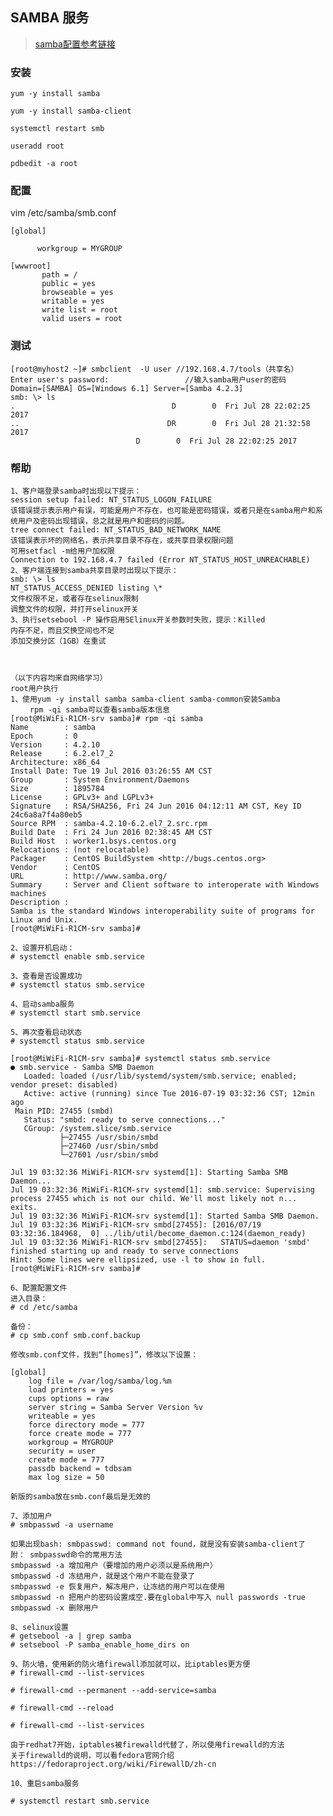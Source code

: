 ## SAMBA 服务

> [samba配置参考链接](https://www.cnblogs.com/lxyqwer/p/7271369.html)

### 安装

    yum -y install samba
    
    yum -y install samba-client 

    systemctl restart smb

    useradd root  

    pdbedit -a root  

### 配置

vim /etc/samba/smb.conf

    [global]

          workgroup = MYGROUP

    [wwwroot]
           path = /
           public = yes
           browseable = yes
           writable = yes
           write list = root
           valid users = root

### 测试

    [root@myhost2 ~]# smbclient  -U user //192.168.4.7/tools（共享名）
    Enter user's password:                 //输入samba用户user的密码
    Domain=[SAMBA] OS=[Windows 6.1] Server=[Samba 4.2.3]
    smb: \> ls
    .                                   D        0  Fri Jul 28 22:02:25 2017
    ..                                 DR        0  Fri Jul 28 21:32:58 2017
                                D        0  Fri Jul 28 22:02:25 2017

### 帮助

    1、客户端登录samba时出现以下提示：
    session setup failed: NT_STATUS_LOGON_FAILURE
    该错误提示表示用户有误，可能是用户不存在，也可能是密码错误，或者只是在samba用户和系统用户及密码出现错误，总之就是用户和密码的问题。
    tree connect failed: NT_STATUS_BAD_NETWORK_NAME
    该错误表示坏的网络名，表示共享目录不存在，或共享目录权限问题
    可用setfacl -m给用户加权限
    Connection to 192.168.4.7 failed (Error NT_STATUS_HOST_UNREACHABLE)
    2、客户端连接到samba共享目录时出现以下提示：
    smb: \> ls
    NT_STATUS_ACCESS_DENIED listing \*
    文件权限不足，或者存在selinux限制
    调整文件的权限，并打开selinux开关
    3、执行setsebool -P 操作启用SElinux开关参数时失败，提示：Killed
    内存不足，而且交换空间也不足
    添加交换分区（1GB）在重试



    （以下内容均来自网络学习）
    root用户执行
    1、使用yum -y install samba samba-client samba-common安装Samba
     　　rpm -qi samba可以查看samba版本信息
    [root@MiWiFi-R1CM-srv samba]# rpm -qi samba
    Name        : samba
    Epoch       : 0
    Version     : 4.2.10
    Release     : 6.2.el7_2
    Architecture: x86_64
    Install Date: Tue 19 Jul 2016 03:26:55 AM CST
    Group       : System Environment/Daemons
    Size        : 1895784
    License     : GPLv3+ and LGPLv3+
    Signature   : RSA/SHA256, Fri 24 Jun 2016 04:12:11 AM CST, Key ID 24c6a8a7f4a80eb5
    Source RPM  : samba-4.2.10-6.2.el7_2.src.rpm
    Build Date  : Fri 24 Jun 2016 02:38:45 AM CST
    Build Host  : worker1.bsys.centos.org
    Relocations : (not relocatable)
    Packager    : CentOS BuildSystem <http://bugs.centos.org>
    Vendor      : CentOS
    URL         : http://www.samba.org/
    Summary     : Server and Client software to interoperate with Windows machines
    Description :
    Samba is the standard Windows interoperability suite of programs for Linux and Unix.
    [root@MiWiFi-R1CM-srv samba]#

    2、设置开机启动：
    # systemctl enable smb.service

    3、查看是否设置成功
    # systemctl status smb.service

    4、启动samba服务
    # systemctl start smb.service

    5、再次查看启动状态
    # systemctl status smb.service

    [root@MiWiFi-R1CM-srv samba]# systemctl status smb.service
    ● smb.service - Samba SMB Daemon
       Loaded: loaded (/usr/lib/systemd/system/smb.service; enabled; vendor preset: disabled)
       Active: active (running) since Tue 2016-07-19 03:32:36 CST; 12min ago
     Main PID: 27455 (smbd)
       Status: "smbd: ready to serve connections..."
       CGroup: /system.slice/smb.service
               ├─27455 /usr/sbin/smbd
               ├─27460 /usr/sbin/smbd
               └─27601 /usr/sbin/smbd

    Jul 19 03:32:36 MiWiFi-R1CM-srv systemd[1]: Starting Samba SMB Daemon...
    Jul 19 03:32:36 MiWiFi-R1CM-srv systemd[1]: smb.service: Supervising process 27455 which is not our child. We'll most likely not n... exits.
    Jul 19 03:32:36 MiWiFi-R1CM-srv systemd[1]: Started Samba SMB Daemon.
    Jul 19 03:32:36 MiWiFi-R1CM-srv smbd[27455]: [2016/07/19 03:32:36.184968,  0] ../lib/util/become_daemon.c:124(daemon_ready)
    Jul 19 03:32:36 MiWiFi-R1CM-srv smbd[27455]:   STATUS=daemon 'smbd' finished starting up and ready to serve connections
    Hint: Some lines were ellipsized, use -l to show in full.
    [root@MiWiFi-R1CM-srv samba]#

    6、配置配置文件
    进入目录：
    # cd /etc/samba

    备份：
    # cp smb.conf smb.conf.backup

    修改smb.conf文件，找到“[homes]”，修改以下设置：

    [global]
        log file = /var/log/samba/log.%m
        load printers = yes
        cups options = raw
        server string = Samba Server Version %v
        writeable = yes
        force directory mode = 777
        force create mode = 777
        workgroup = MYGROUP
        security = user
        create mode = 777
        passdb backend = tdbsam
        max log size = 50

    新版的samba放在smb.conf最后是无效的

    7、添加用户
    # smbpasswd -a username

    如果出现bash: smbpasswd: command not found，就是没有安装samba-client了
    附： smbpasswd命令的常用方法
    smbpasswd -a 增加用户（要增加的用户必须以是系统用户）
    smbpasswd -d 冻结用户，就是这个用户不能在登录了
    smbpasswd -e 恢复用户，解冻用户，让冻结的用户可以在使用
    smbpasswd -n 把用户的密码设置成空.要在global中写入 null passwords -true
    smbpasswd -x 删除用户

    8、selinux设置
    # getsebool -a | grep samba
    # setsebool -P samba_enable_home_dirs on

    9、防火墙，使用新的防火墙firewall添加就可以，比iptables更方便
    # firewall-cmd --list-services

    # firewall-cmd --permanent --add-service=samba

    # firewall-cmd --reload

    # firewall-cmd --list-services

    由于redhat7开始，iptables被firewalld代替了，所以使用firewalld的方法
    关于firewalld的说明，可以看fedora官网介绍
    https://fedoraproject.org/wiki/FirewallD/zh-cn

    10、重启samba服务

    # systemctl restart smb.service
